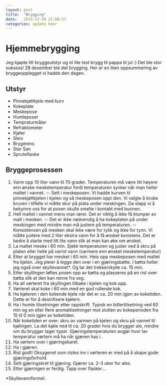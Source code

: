 ```yaml
---
layout: post
title:  "Brygging"
date:   2015-12-30 21:08:57
categories: update beer
---
```

Hjemmebrygging
==============
Jeg kjøpte litt bryggeutstyr og et lite test brygg til pappa til jul :) Det ble stor suksess! 28 desember ble det brygging. Her er en liten oppsummering av bryggeopplegget vi hadde den dagen.

Utstyr
------
- Pinnekjøttkjele med kurv
- Kokeplate
- Meskepose
- Humleposer
- Tempraturmåler
- Refraktometer
- Kjøler
- Sleiv
- Brygerens
- Star San
- Spruteflaske

Bryggeprosessen
---------------
1. Varm opp 10 liter vann til 70 grader. Temperaturen må være litt høyere enn ønske mesketemperatur 
fordi temperaturen synker når man heller maltet i vannet.
-- Sett i meskeposen. Vi hadde kurven til pinnekjøttkjelen i kjelen og så meskeposen oppi den. 
Vi valgte å bruke kruven i tilfelle vi måtte skur på plata under meskingen. Da slapp vi å bekymre oss 
for at posen skulle smelte i kontakt med bunnen. 
2. Hell maltet i vannet mens man rører. Det er viktig å ikke få klumper av malt i mesken.
-- Det er ikke nødvendig å ha kokeplaten på under meskingen med mindre man må justere på temperaturen.
-- Konsistensen på mesken skal ikke være for tykk og ikke for tynn. Vi måtte justere med 2 liter 
ekstra vann for å få ønsket konistens. Det er bedre å starte med litt lite vann slik at man kan øke om ønsket.
3. La maltet meske i 60 min. Sjekk temperaturen og juster ved å skru på platen eller helle på 
varmt vann (varmere enn ønsket mesketemperatur)
4. Etter at brygget har mesket i 60 min. Heis opp meskeposen med maltet fra kjelen. Jeg pleier å legge 
den over i en gjæringsbøtte. I bøtta heller
 jeg også over skyllevannet*. Og lar det trekke/skylle ca. 15 min.
5. Etter skyllingen løftes posen opp av bøtta og plasseres på en rist over bøtta slik at den kan renne fra seg. 
6. Ha all vørteret fra skyllingen tilbake i kjelen og kok opp.
7. Vørteret skal koke i 60 min med en god rullende kok.
8. Ha kjøleren i den kokende kjele når det er ca. 20 min igjen av koketiden. Dette er for å desinfisere kjølern. 
9. Ha i humle tilsetninger etter oppskrift. Typisk en bittertilsetning ved 60 min og en eller flere 
aromatilsetninger mot slutten av kokeperioden fra 15 til 0 min igjen av koketiden.
10. Når koketiden er over: skru av varmen på kjelen og skru på vannet til kjølingen. La det kjøle ned til 
ca. 20 grader hvis du brygger ale, mindre om du brygger lager typer. Gjæringstemperaturen avgjør hvor lav 
temperatur vørtern må ha når gjæren has i.
11. Ha vørtern over i gjæringskaret.
12. Ha i gjæren.
13. Rist godt! Oksygenet som ristes inn i vørteren er med på å skape gode gjæringsforhold.
14. Sett gjæringskret til gjæring. Gjærer ca. 2-3 uker for ales.
15. Etter gjæringen er ferdig. Tapp over flasker...
 
 
*Skyllevannformel:
